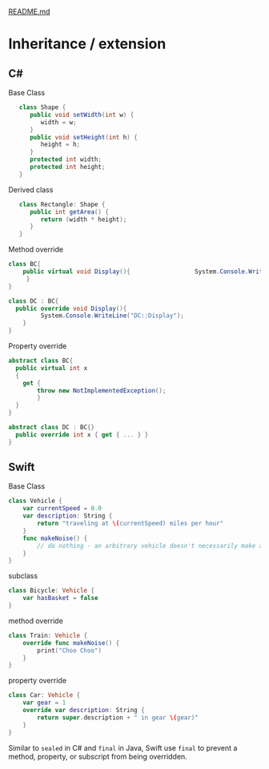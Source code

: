 [README.md](../README.md)

# Inheritance / extension


## C#
Base Class
```CS
   class Shape {
      public void setWidth(int w) {
         width = w;
      }
      public void setHeight(int h) {
         height = h;
      }
      protected int width;
      protected int height;
   }
```

Derived class
```CS
   class Rectangle: Shape {
      public int getArea() { 
         return (width * height); 
      }
   }
```

Method override
```CS
class BC{
    public virtual void Display(){                  System.Console.WriteLine("BC::Display");
     }
}

class DC : BC{
  public override void Display(){
         System.Console.WriteLine("DC::Display");
    }
}

```

Property override
```CS
abstract class BC{
  public virtual int x
  {
    get { 
        throw new NotImplementedException(); 
        }
  }
}

abstract class DC : BC{}
  public override int x { get { ... } }
}

```

## Swift
Base Class
```Swift
class Vehicle {
    var currentSpeed = 0.0
    var description: String {
        return "traveling at \(currentSpeed) miles per hour"
    }
    func makeNoise() {
        // do nothing - an arbitrary vehicle doesn't necessarily make a noise
    }
}
```
subclass
```Swift
class Bicycle: Vehicle {
    var hasBasket = false
}
```

method override
```Swift
class Train: Vehicle {
    override func makeNoise() {
        print("Choo Choo")
    }
}
```
property override
```Swift
class Car: Vehicle {
    var gear = 1
    override var description: String {
        return super.description + " in gear \(gear)"
    }
}
```

Similar to `sealed` in C# and `final` in Java, Swift use `final` to prevent a method, property, or subscript from being overridden.